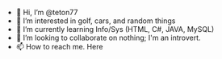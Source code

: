- 👋 Hi, I’m @teton77
- 👀 I’m interested in golf, cars, and random things
- 🌱 I’m currently learning Info/Sys (HTML, C#, JAVA, MySQL)
- 💞️ I’m looking to collaborate on nothing; I'm an introvert.
- 📫 How to reach me. Here

<!---
teton77/teton77 is a ✨ special ✨ repository because its `README.md` (this file) appears on your GitHub profile.
You can click the Preview link to take a look at your changes.
--->
